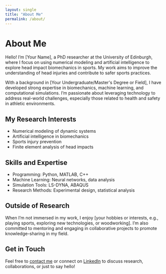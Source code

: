 ```yaml
---
layout: single
title: "About Me"
permalink: /about/
---
```


# About Me

Hello! I’m [Your Name], a PhD researcher at the University of Edinburgh, where I focus on using numerical modeling and artificial intelligence to explore head impact biomechanics in sports. My work aims to improve the understanding of head injuries and contribute to safer sports practices.

With a background in [Your Undergraduate/Master's Degree or Field], I have developed strong expertise in biomechanics, machine learning, and computational simulations. I’m passionate about leveraging technology to address real-world challenges, especially those related to health and safety in athletic environments.

## My Research Interests
- Numerical modeling of dynamic systems
- Artificial intelligence in biomechanics
- Sports injury prevention
- Finite element analysis of head impacts

## Skills and Expertise
- Programming: Python, MATLAB, C++
- Machine Learning: Neural networks, data analysis
- Simulation Tools: LS-DYNA, ABAQUS
- Research Methods: Experimental design, statistical analysis

## Outside of Research
When I’m not immersed in my work, I enjoy [your hobbies or interests, e.g., playing sports, exploring new technologies, or woodworking]. I’m also committed to mentoring and engaging in collaborative projects to promote knowledge-sharing in my field.

## Get in Touch
Feel free to [contact me](/contact/) or connect on [LinkedIn](https://linkedin.com/in/yourprofile) to discuss research, collaborations, or just to say hello!
